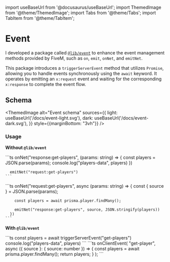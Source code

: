 import useBaseUrl from '@docusaurus/useBaseUrl';
import ThemedImage from '@theme/ThemedImage';
import Tabs from '@theme/Tabs';
import TabItem from '@theme/TabItem';

# Event

I developed a package called [`@lib/event`](https://github.com/JustinMartinDev/experimental-rp/blob/main/lib/event/) to enhance the event management methods provided by FiveM, such as `on`, `emit`, `onNet`, and `emitNet`.

This package introduces a `triggerServerEvent` method that utilizes `Promise`, allowing you to handle events synchronously using the `await` keyword. It operates by emitting an `x:request` event and waiting for the corresponding `x:response` to complete the event flow.

## Schema

<ThemedImage
alt="Event schema"
sources={{
    light: useBaseUrl('/docs/event-light.svg'),
    dark: useBaseUrl('/docs/event-dark.svg'),
  }}
style={{marginBottom: "3vh"}}
/>

### Usage

**Without `@lib/event`**

<Tabs>
  <TabItem value="client.ts" label="client.ts">
    ```ts
      onNet("response:get-players", (params: string) => {
        const players = JSON.parse(params);
        console.log("players-data", players)
      })

      emitNet("request:get-players")
    ```

  </TabItem>

  <TabItem value="server.ts" label="server.ts">
    ```ts
      onNet("request:get-players", async (params: string) => {
        const { source } = JSON.parse(params);

        const players = await prisma.player.findMany();

        emitNet("response:get-players", source, JSON.stringify(players))
      })
    ```

  </TabItem>  
</Tabs>

**With `@lib/event`**

<Tabs>
  <TabItem value="client.ts" label="client.ts">
    ```ts
      const players = await triggerServerEvent("get-players")
      console.log("players-data", players)
    ```

  </TabItem>

  <TabItem value="server.ts" label="server.ts">
    ```ts
      onClientEvent(
        "get-player",
        async ({ source }: { source: number }) => {
          const players = await prisma.player.findMany();
          return players;
        }
      );
    ```

  </TabItem>  
</Tabs>

